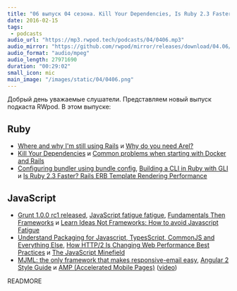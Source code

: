 ```yaml
---
title: "06 выпуск 04 сезона. Kill Your Dependencies, Is Ruby 2.3 Faster?, Fundamentals Then Frameworks, MJML, AMP и прочее"
date: 2016-02-15
tags:
 - podcasts
audio_url: "https://mp3.rwpod.tech/podcasts/04/0406.mp3"
audio_mirror: "https://github.com/rwpod/mirror/releases/download/04.06/0406.mp3"
audio_format: "audio/mpeg"
audio_length: 27971690
duration: "00:29:02"
small_icon: mic
main_image: "/images/static/04/0406.png"
---
```


Добрый день уважаемые слушатели. Представляем новый выпуск подкаста RWpod. В этом выпуске:

## Ruby

 - [Where and why I'm still using Rails](http://blog.arkency.com/2016/02/where-and-why-im-still-using-rails/) и [Why do you need Arel?](http://dev.mikamai.com/post/139103991189/why-do-you-need-arel)
 - [Kill Your Dependencies](http://www.mikeperham.com/2016/02/09/kill-your-dependencies/) и [Common problems when starting with Docker and Rails](http://cookieshq.co.uk/posts/common-problems-when-starting-with-docker-and-rails/)
 - [Configuring bundler using bundle config](http://blog.bigbinary.com/2016/02/09/configuring-bundler-using-bundle-config.html), [Building a CLI in Ruby with GLI](https://www.leighhalliday.com/building-cli-ruby-with-gli) и [Is Ruby 2.3 Faster? Rails ERB Template Rendering Performance](http://ruby-performance-book.com/blog/2016/02/is-ruby-2-3-faster-rails-erb-template-rendering-performance.html)

## JavaScript

 - [Grunt 1.0.0 rc1 released](http://gruntjs.com/blog/2016-02-11-grunt-1.0.0-rc1-released), [JavaScript fatigue fatigue](http://www.2ality.com/2016/02/js-fatigue-fatigue.html), [Fundamentals Then Frameworks](https://medium.com/@sharifsbeat/fundamentals-then-frameworks-c35697d291e8) и [Learn Ideas Not Frameworks: How to avoid Javascript Fatigue](https://medium.com/@richardanaya/learn-ideas-not-frameworks-how-to-avoid-javascript-burnout-1e75a28d2082)
 - [Understand Packaging for Javascript, TypesScript, CommonJS and Everything Else](https://www.ag-grid.com/understanding-packaging-for-javascript-typescript-commonjs-and-everything-else/),  [How HTTP/2 Is Changing Web Performance Best Practices](https://blog.newrelic.com/2016/02/09/http2-best-practices-web-performance/) и [The JavaScript Minefield](http://walkercoderanger.com/blog/2014/02/javascript-minefield/)
 - [MJML: the only framework that makes responsive-email easy](https://mjml.io/), [Angular 2 Style Guide](https://github.com/mgechev/angular2-style-guide) и [AMP (Accelerated Mobile Pages)](https://www.ampproject.org/) ([video](https://www.youtube.com/watch?v=lBTCB7yLs8Y))


READMORE
